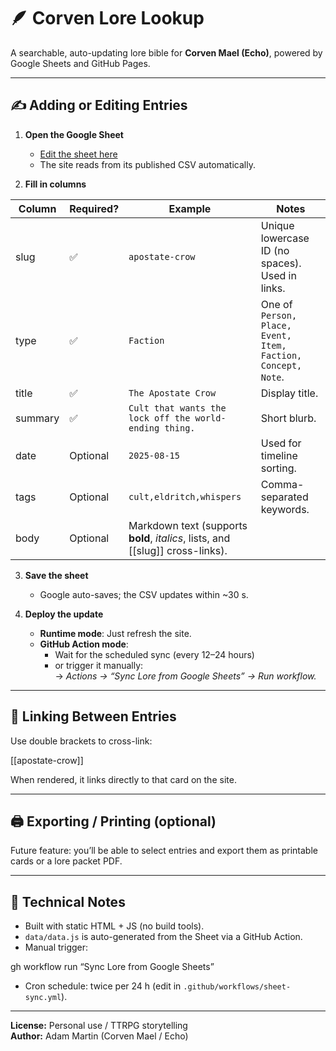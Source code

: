 # 🪶 Corven Lore Lookup
A searchable, auto-updating lore bible for **Corven Mael (Echo)**, powered by Google Sheets and GitHub Pages.

---

## ✍️ Adding or Editing Entries

1. **Open the Google Sheet**
   - [Edit the sheet here](https://docs.google.com/spreadsheets/d/18eSLL5bM2LhMXdZ2ZOaf-cHqxblSbTkTmqGaoG9PYAI/edit?gid=175844498#gid=175844498)
   - The site reads from its published CSV automatically.

2. **Fill in columns**

| Column | Required? | Example | Notes |
|---------|------------|---------|-------|
| slug | ✅ | `apostate-crow` | Unique lowercase ID (no spaces). Used in links. |
| type | ✅ | `Faction` | One of `Person, Place, Event, Item, Faction, Concept, Note`. |
| title | ✅ | `The Apostate Crow` | Display title. |
| summary | ✅ | `Cult that wants the lock off the world-ending thing.` | Short blurb. |
| date | Optional | `2025-08-15` | Used for timeline sorting. |
| tags | Optional | `cult,eldritch,whispers` | Comma-separated keywords. |
| body | Optional | Markdown text (supports **bold**, *italics*, lists, and [[slug]] cross-links). |

3. **Save the sheet**
   - Google auto-saves; the CSV updates within ~30 s.

4. **Deploy the update**
   - **Runtime mode**: Just refresh the site.
   - **GitHub Action mode**:  
     - Wait for the scheduled sync (every 12–24 hours)  
     - or trigger it manually:  
       → _Actions → “Sync Lore from Google Sheets” → Run workflow._

---

## 🔗 Linking Between Entries
Use double brackets to cross-link:  

[[apostate-crow]]

When rendered, it links directly to that card on the site.

---

## 🖨️ Exporting / Printing (optional)
Future feature: you’ll be able to select entries and export them as printable cards or a lore packet PDF.

---

## 🧰 Technical Notes
- Built with static HTML + JS (no build tools).  
- `data/data.js` is auto-generated from the Sheet via a GitHub Action.  
- Manual trigger:

gh workflow run “Sync Lore from Google Sheets”

- Cron schedule: twice per 24 h (edit in `.github/workflows/sheet-sync.yml`).

---

**License:** Personal use / TTRPG storytelling  
**Author:** Adam Martin (Corven Mael / Echo)  
